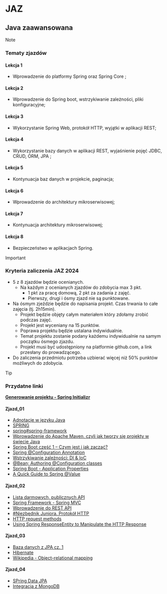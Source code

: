 # JAZ
## Java zaawansowana

> [!NOTE]
> ### Tematy zjazdów
#### Lekcja 1
  - Wprowadzenie do platformy Spring oraz Spring Core ;
#### Lekcja 2
  - Wprowadzenie do Spring boot, wstrzykiwanie zależności, pliki konfiguracyjne;
#### Lekcja 3
  - Wykorzystanie Spring Web, protokół HTTP, wyjątki w aplikacji REST;
#### Lekcja 4
  - Wykorzystanie bazy danych w aplikacji REST, wyjaśnienie pojęć JDBC, CRUD, ORM, JPA ;
#### Lekcja 5
  - Kontynuacja baz danych w projekcie, paginacja;
#### Lekcja 6
  - Wprowadzenie do architektury mikroserwisowej;
#### Lekcja 7
  - Kontynuacja architektury mikroserwisowej;
#### Lekcja 8
  - Bezpieczeństwo w aplikacjach Spring.

> [!IMPORTANT]
> ### Kryteria zaliczenia JAZ 2024
- 5 z 8 zjazdów będzie ocenianych.
    - Na każdym z ocenianych zjazdów do zdobycia max 3 pkt.
        - 1 pkt za pracę domową, 2 pkt za zadania z zajęć.
        - Pierwszy, drugi i ósmy zjazd nie są punktowane.
- Na ósmym zjeździe będzie do napisania projekt. Czas trwania to całe zajęcia (tj. 2h15min).
    - Projekt będzie objęty całym materiałem który zdołamy zrobić podczas zajęć.
    - Projekt jest wyceniany na 15 punktów.
    - Poprawa projektu będzie ustalana indywidualnie.
    - Temat projektu zostanie podany każdemu indywidualnie na samym początku ósmego zjazdu.
    - Projekt musi być udostępniony na platformie github.com, a link przesłany do prowadzącego.
- Do zaliczenia przedmiotu potrzeba uzbierać więcej niż 50% punktów możliwych do zdobycia. 

> [!TIP]
> ### Przydatne linki
> [**Generowanie projektu - Spring Initializr**](https://start.spring.io/)
#### Zjazd_01
- [Adnotacje w języku Java](http://bykowski.pl/adnotacje-w-jezyku-java-2/)
- [SPRING](https://vavatech.pl/technologie/frameworki/spring)
- [spring#spring-framework](https://javastart.pl/baza-wiedzy/frameworki/spring#spring-framework)
- [Wprowadzenie do Apache Maven, czyli jak tworzy się projekty w świecie Java](https://www.kodolamacz.pl/blog/wprowadzenie-do-apache-maven-czyli-jak-tworzy-sie-projekty-w-swiecie-java/)
- [Spring Boot część 1 – Czym jest i jak zacząć?](https://bykowski.pl/spring-boot/)
- [Spring @Configuration Annotation](https://www.digitalocean.com/community/tutorials/spring-configuration-annotation)
- [Wstrzykiwanie zależności: DI & IoC](https://www.javappa.com/kurs-spring/wstrzykiwanie-zaleznosci)
- [@Bean; Authoring @Configuration classes](https://docs.spring.io/spring-javaconfig/docs/1.0.0.M4/reference/html/ch02s02.html)
- [Spring Boot - Application Properties](https://www.tutorialspoint.com/spring_boot/spring_boot_application_properties.htm)
- [A Quick Guide to Spring @Value](https://www.baeldung.com/spring-value-annotation)
#### Zjazd_02
- [Lista darmowych, publicznych API](https://github.com/public-apis/public-apis)
- [Spring Framework - Spring MVC](https://www.javappa.com/kurs-spring/spring-framework-spring-mvc)
- [Wprowadzenie do REST API](https://devszczepaniak.pl/wprowadzenie-do-rest-api/)
- [#Niezbędnik Juniora. Protokół HTTP](https://kobietydokodu.pl/niezbednik-juniora-protokol-http/)
- [HTTP request methods](https://developer.mozilla.org/en-US/docs/Web/HTTP/Methods)
- [Using Spring ResponseEntity to Manipulate the HTTP Response](https://www.baeldung.com/spring-response-entity)
#### Zjazd_03
- [Baza danych z JPA cz. 1](https://kobietydokodu.pl/13-baza-danych-z-jpa-cz-1/)
- [Hibernate](https://javastart.pl/baza-wiedzy/frameworki/hibernate)
- [Wikipedia - Object–relational mapping](https://en.wikipedia.org/wiki/Object–relational_mapping)
#### Zjazd_04
- [SPring Data JPA](https://javappa.com/kurs-spring/spring-data-jpa-1-x)
- [Integracja z MongoDB](https://bykowski.pl/spring-boot-19-integracja-z-mongodb/)

